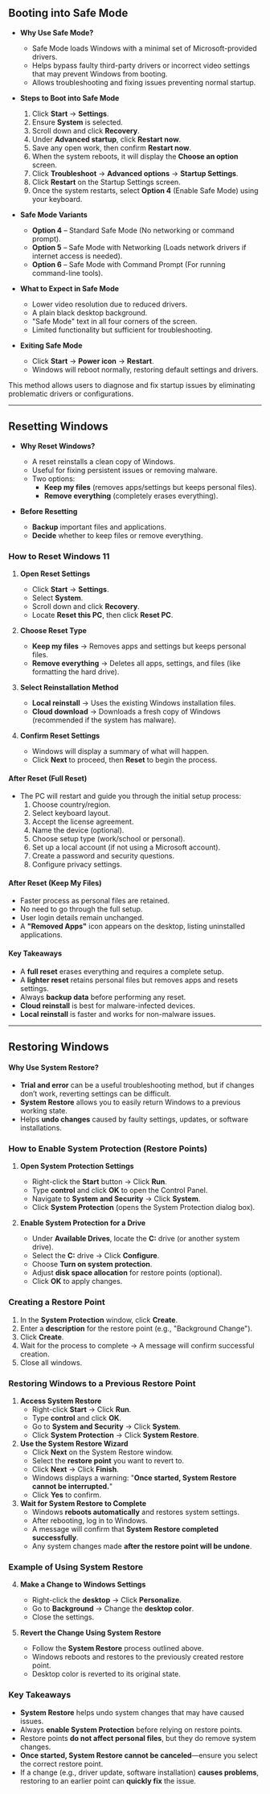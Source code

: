 ## Booting into Safe Mode

- **Why Use Safe Mode?**
    - Safe Mode loads Windows with a minimal set of Microsoft-provided drivers.
    - Helps bypass faulty third-party drivers or incorrect video settings that may prevent Windows from booting.
    - Allows troubleshooting and fixing issues preventing normal startup.
    
- **Steps to Boot into Safe Mode**
    1. Click **Start** → **Settings**.
    2. Ensure **System** is selected.
    3. Scroll down and click **Recovery**.
    4. Under **Advanced startup**, click **Restart now**.
    5. Save any open work, then confirm **Restart now**.
    6. When the system reboots, it will display the **Choose an option** screen.
    7. Click **Troubleshoot** → **Advanced options** → **Startup Settings**.
    8. Click **Restart** on the Startup Settings screen.
    9. Once the system restarts, select **Option 4** (Enable Safe Mode) using your keyboard.
    
- **Safe Mode Variants**
    - **Option 4** – Standard Safe Mode (No networking or command prompt).
    - **Option 5** – Safe Mode with Networking (Loads network drivers if internet access is needed).
    - **Option 6** – Safe Mode with Command Prompt (For running command-line tools).

- **What to Expect in Safe Mode**
    - Lower video resolution due to reduced drivers.
    - A plain black desktop background.
    - "Safe Mode" text in all four corners of the screen.
    - Limited functionality but sufficient for troubleshooting.
    
- **Exiting Safe Mode**
    - Click **Start** → **Power icon** → **Restart**.
    - Windows will reboot normally, restoring default settings and drivers.

This method allows users to diagnose and fix startup issues by eliminating problematic drivers or configurations.

---------
## Resetting Windows

- **Why Reset Windows?**
    - A reset reinstalls a clean copy of Windows.
    - Useful for fixing persistent issues or removing malware.
    - Two options:
        - **Keep my files** (removes apps/settings but keeps personal files).
        - **Remove everything** (completely erases everything).

- **Before Resetting**
    - **Backup** important files and applications.
    - **Decide** whether to keep files or remove everything.
### **How to Reset Windows 11**

1. **Open Reset Settings**
    - Click **Start** → **Settings**.
    - Select **System**.
    - Scroll down and click **Recovery**.
    - Locate **Reset this PC**, then click **Reset PC**.

1. **Choose Reset Type**
    - **Keep my files** → Removes apps and settings but keeps personal files.
    - **Remove everything** → Deletes all apps, settings, and files (like formatting the hard drive).

1. **Select Reinstallation Method**
    - **Local reinstall** → Uses the existing Windows installation files.
    - **Cloud download** → Downloads a fresh copy of Windows (recommended if the system has malware).

1. **Confirm Reset Settings**
    - Windows will display a summary of what will happen.
    - Click **Next** to proceed, then **Reset** to begin the process.
#### **After Reset (Full Reset)**

- The PC will restart and guide you through the initial setup process:
    1. Choose country/region.
    2. Select keyboard layout.
    3. Accept the license agreement.
    4. Name the device (optional).
    5. Choose setup type (work/school or personal).
    6. Set up a local account (if not using a Microsoft account).
    7. Create a password and security questions.
    8. Configure privacy settings.
#### **After Reset (Keep My Files)**

- Faster process as personal files are retained.
- No need to go through the full setup.
- User login details remain unchanged.
- A **"Removed Apps"** icon appears on the desktop, listing uninstalled applications.
#### **Key Takeaways**

- A **full reset** erases everything and requires a complete setup.
- A **lighter reset** retains personal files but removes apps and resets settings.
- Always **backup data** before performing any reset.
- **Cloud reinstall** is best for malware-infected devices.
- **Local reinstall** is faster and works for non-malware issues.

-------------------
## Restoring Windows

#### **Why Use System Restore?**

- **Trial and error** can be a useful troubleshooting method, but if changes don’t work, reverting settings can be difficult.
- **System Restore** allows you to easily return Windows to a previous working state.
- Helps **undo changes** caused by faulty settings, updates, or software installations.
### **How to Enable System Protection (Restore Points)**

1. **Open System Protection Settings**
    
    - Right-click the **Start** button → Click **Run**.
    - Type **control** and click **OK** to open the Control Panel.
    - Navigate to **System and Security** → Click **System**.
    - Click **System Protection** (opens the System Protection dialog box).
2. **Enable System Protection for a Drive**
    
    - Under **Available Drives**, locate the **C:** drive (or another system drive).
    - Select the **C:** drive → Click **Configure**.
    - Choose **Turn on system protection**.
    - Adjust **disk space allocation** for restore points (optional).
    - Click **OK** to apply changes.
### **Creating a Restore Point**

1. In the **System Protection** window, click **Create**.
2. Enter a **description** for the restore point (e.g., "Background Change").
3. Click **Create**.
4. Wait for the process to complete → A message will confirm successful creation.
5. Close all windows.
### **Restoring Windows to a Previous Restore Point**

1. **Access System Restore**
    - Right-click **Start** → Click **Run**.
    - Type **control** and click **OK**.
    - Go to **System and Security** → Click **System**.
    - Click **System Protection** → Click **System Restore**.
2. **Use the System Restore Wizard**
    - Click **Next** on the System Restore window.
    - Select the **restore point** you want to revert to.
    - Click **Next** → Click **Finish**.
    - Windows displays a warning: "**Once started, System Restore cannot be interrupted.**"
    - Click **Yes** to confirm.
3. **Wait for System Restore to Complete**
    - Windows **reboots automatically** and restores system settings.
    - After rebooting, log in to Windows.
    - A message will confirm that **System Restore completed successfully**.
    - Any system changes made **after the restore point will be undone**.
### **Example of Using System Restore**

4. **Make a Change to Windows Settings**
    
    - Right-click the **desktop** → Click **Personalize**.
    - Go to **Background** → Change the **desktop color**.
    - Close the settings.
5. **Revert the Change Using System Restore**
    
    - Follow the **System Restore** process outlined above.
    - Windows reboots and restores to the previously created restore point.
    - Desktop color is reverted to its original state.
### **Key Takeaways**

- **System Restore** helps undo system changes that may have caused issues.
- Always **enable System Protection** before relying on restore points.
- Restore points **do not affect personal files**, but they do remove system changes.
- **Once started, System Restore cannot be canceled**—ensure you select the correct restore point.
- If a change (e.g., driver update, software installation) **causes problems**, restoring to an earlier point can **quickly fix** the issue.